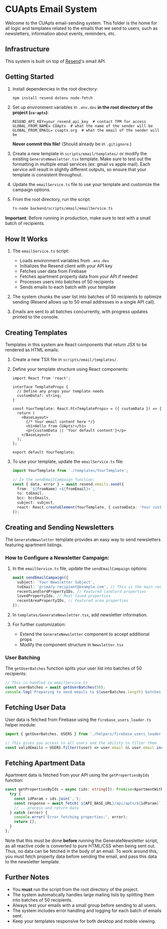 # CUApts Email System

Welcome to the CUApts email-sending system. This folder is the home for all logic and templates
related to the emails that we send to users, such as newsletters, information about events,
reminders, etc.

## Infrastructure

This system is built on top of [Resend](https://resend.com)'s email API.

## Getting Started

1. Install dependencies in the root directory:

   ```bash
   npm install resend dotenv node-fetch
   ```

2. Set up environment variables in `.env.dev` **in the root directory of the project (`cu-apts`)**:

   ```
   RESEND_API_KEY=your_resend_api_key  # contact TPM for access
   GLOBAL_FROM_NAME= CUApts  # what the name of the sender will be
   GLOBAL_FROM_EMAIL= cuapts.org  # what the email of the sender will be
   ```

   **Never commit this file!** (Should already be in `.gitignore`.)

3. Create a new template in `scripts/email/templates/` or modify the existing
   `GenerateNewsletter.tsx` template. Make sure to test out the formatting in multiple email
   services (ex: gmail vs apple mail). Each service will result in slightly different outputs, so
   ensure that your template is consistent throughout.

4. Update the `emailService.ts` file to use your template and customize the campaign options.

5. From the root directory, run the script:
   ```bash
   ts-node backend/scripts/email/emailService.ts
   ```

**Important**: Before running in production, make sure to test with a small batch of recipients.

## How It Works

1. The `emailService.ts` script:

   - Loads environment variables from `.env.dev`
   - Initializes the Resend client with your API key
   - Fetches user data from Firebase
   - Fetches apartment property data from your API if needed
   - Processes users into batches of 50 recipients
   - Sends emails to each batch with your template

2. The system chunks the user list into batches of 50 recipients to optimize sending (Resend allows
   up to 50 email addresses in a single API call).

3. Emails are sent to all batches concurrently, with progress updates printed to the console.

## Creating Templates

Templates in this system are React components that return JSX to be rendered as HTML emails.

1. Create a new TSX file in `scripts/email/templates/`.
2. Define your template structure using React components:

   ```tsx
   import React from 'react';

   interface TemplateProps {
     // Define any props your template needs
     customData?: string;
   }

   const YourTemplate: React.FC<TemplateProps> = ({ customData }) => {
     return (
       <BaseLayout>
         {/* Your email content here */}
         <h1>Hello from CUApts!</h1>
         <p>{customData || 'Your default content'}</p>
       </BaseLayout>
     );
   };

   export default YourTemplate;
   ```

3. To use your template, update the `emailService.ts` file:

   ```typescript
   import YourTemplate from './templates/YourTemplate';

   // In the sendEmailCampaign function:
   const { data, error } = await resend.emails.send({
     from: `${fromName} <${fromEmail}>`,
     to: toEmail,
     bcc: bccEmails,
     subject: subject,
     react: React.createElement(YourTemplate, { customData: 'Your custom content' }),
   });
   ```

## Creating and Sending Newsletters

The `GenerateNewsletter` template provides an easy way to send newsletters featuring apartment
listings.

### How to Configure a Newsletter Campaign:

1. In the `emailService.ts` file, update the `sendEmailCampaign` options:

   ```typescript
   await sendEmailCampaign({
     subject: 'Your Newsletter Subject',
     toEmail: 'primary-recipient@example.com', // This is the main recipient
     recentLandlordPropertyIDs, // Featured landlord properties
     lovedPropertyIds, // Most loved properties
     recentAreaPropertyIDs, // Featured area properties
   });
   ```

2. In `templates/GenerateNewsletter.tsx`, add newsletter information.

3. For further customization:
   - Extend the `GenerateNewsletter` component to accept additional props
   - Modify the component structure in `Newsletter.tsx`

### User Batching

The `getUserBatches` function splits your user list into batches of 50 recipients:

```typescript
// This is handled in emailService.ts
const userBatches = await getUserBatches(50);
console.log(`Preparing to send emails to ${userBatches.length} batches of users (${50} per batch)`);
```

## Fetching User Data

User data is fetched from Firebase using the `firebase_users_loader.ts` helper module:

```typescript
import { getUserBatches, USERS } from './helpers/firebase_users_loader';

// This gives you access to all users and the ability to filter them
const validEmails = USERS.filter((user) => user.email && user.email.includes('@'));
```

## Fetching Apartment Data

Apartment data is fetched from your API using the `getPropertiesByIds` function:

```typescript
const getPropertiesByIds = async (ids: string[]): Promise<ApartmentWithId[]> => {
  try {
    const idParam = ids.join(',');
    const response = await fetch(`${API_BASE_URL}/api/apts/${idParam}`);
    // ...process and return data
  } catch (error) {
    console.error('Error fetching properties:', error);
    return [];
  }
};
```

Note that this must be done **before** running the GenerateNewsletter script, as all reactive code
is converted to pure HTML/CSS when being sent out. Thus, no data can be fetched in the body of an
email. To work around this, you must fetch property data before sending the email, and pass this
data to the newsletter template.

## Further Notes

- You **must** run the script from the root directory of the project.
- The system automatically handles large mailing lists by splitting them into batches of 50
  recipients.
- Always test your emails with a small group before sending to all users.
- The system includes error handling and logging for each batch of emails sent.
- Keep your templates responsive for both desktop and mobile viewing.
